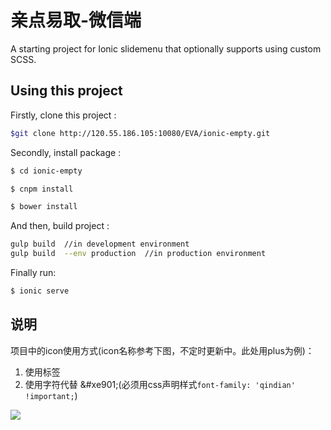 亲点易取-微信端
=====================

A starting project for Ionic slidemenu that optionally supports using custom SCSS.

## Using this project

Firstly, clone this project :

```bash
$git clone http://120.55.186.105:10080/EVA/ionic-empty.git
```
Secondly, install package :

```bash
$ cd ionic-empty

$ cnpm install  

$ bower install
```

And then, build  project :

```bash
gulp build  //in development environment
gulp build  --env production  //in production environment

```

Finally run: 

```bash
$ ionic serve
```

## 说明
项目中的icon使用方式(icon名称参考下图，不定时更新中。此处用plus为例)：
1. 使用标签 <i class="qd-plus"></i>
2. 使用字符代替 &\#xe901;(必须用css声明样式`font-family: 'qindian' !important;`)

![](http://ww1.sinaimg.cn/large/bf2a97bdgy1fd9hozl5bmj211e0jg0tp)
